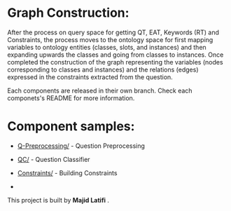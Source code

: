 # Graph Construction:

After the process on query space for getting QT, EAT, Keywords (RT) and Constraints, the process moves to the ontology space for first mapping variables to ontology entities (classes, slots, and instances) and then expanding upwards the classes and going from classes to instances.
Once completed the construction of the graph representing the variables (nodes corresponding to classes and instances) and the relations (edges) expressed in the constraints extracted from the question.

Each components are released in their own branch. Check each componets's README for more information.
# Component samples:
- [Q-Preprocessing/](https://github.com/mlatifi/OntoQAS/tree/Q-Preprocessing) - Question Preprocessing

- [QC/](https://github.com/mlatifi/OntoQAS/tree/QC) - Question Classifier

- [Constraints/](https://github.com/mlatifi/OntoQAS/tree/Constraints) - Building Constraints
- 
This project is built by **Majid Latifi** .
